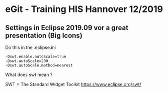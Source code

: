 # eGit - Training HIS Hannover 12/2019

## Settings in Eclipse 2019.09 vor a great presentation (Big Icons) 

Do this in the .eclipse.ini 

```
-Dswt.enable.autoScale=true
-Dswt.autoScale=200
-Dswt.autoScale.method=nearest
```

What does swt mean ?

SWT = The Standard Widget Toolkit 
https://www.eclipse.org/swt/

